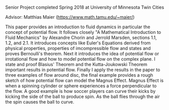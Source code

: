 Senior Project completed Spring 2018 at University of Minnesota Twin Cities

Advisor: Matthias Maier (https://www.math.tamu.edu/~maier/)

This paper provides an introduction to fluid dynamics in particular the concept of potential flow. It follows closely "A Mathematical Introduction to Fluid Mechanics" by Alexandre Chorin and Jerrold Marsden, sections 1.1, 1.2, and 2.1. It introduces concepts like Euler's Equations derived from physical properties, properties of imcompressible flow and states and proves Bernoulli's theorem. Next it introduces the idea of potential flow or irrotational flow and how to model potential flow on the complex plane. I state and proof Blasius' Theorem and the Kutta-Joukowski Theorem important results in potential flow. Finally I apply the results in the paper to three examples of flow around disc, the final example provides a rough sketch of how potential flow can model the Magnus Effect. Magnus Effect is when a spinning cylinder or sphere experiences a force perpendicular to the flow. A good example is how soccer players can curve their kicks by kicking the side of the ball to produce spin. As the ball flies through the air the spin causes the ball to curve. 


